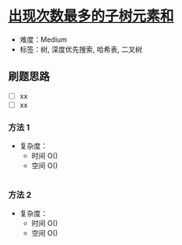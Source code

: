 # [出现次数最多的子树元素和](https://leetcode-cn.com/problems/most-frequent-subtree-sum/)

- 难度：Medium
- 标签：树, 深度优先搜索, 哈希表, 二叉树

## 刷题思路

- [ ] xx
- [ ] xx

### 方法 1

- 复杂度：
    - 时间 O()
    - 空间 O()

``` js

```

### 方法 2

- 复杂度：
    - 时间 O()
    - 空间 O()

``` js

```
